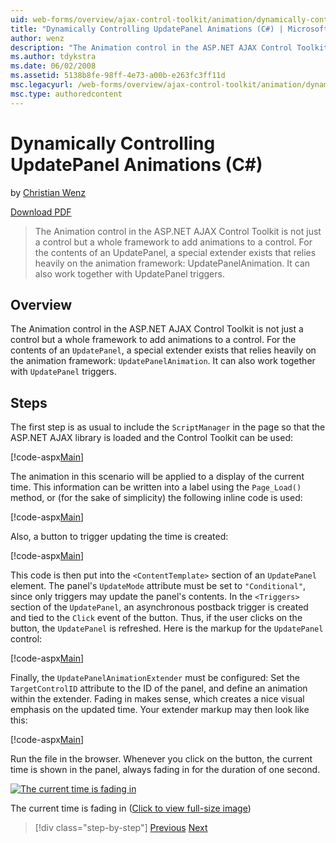 ```yaml
---
uid: web-forms/overview/ajax-control-toolkit/animation/dynamically-controlling-updatepanel-animations-cs
title: "Dynamically Controlling UpdatePanel Animations (C#) | Microsoft Docs"
author: wenz
description: "The Animation control in the ASP.NET AJAX Control Toolkit is not just a control but a whole framework to add animations to a control. For the contents of an... (C#)"
ms.author: tdykstra
ms.date: 06/02/2008
ms.assetid: 5138b8fe-98ff-4e73-a00b-e263fc3ff11d
msc.legacyurl: /web-forms/overview/ajax-control-toolkit/animation/dynamically-controlling-updatepanel-animations-cs
msc.type: authoredcontent
---
```

# Dynamically Controlling UpdatePanel Animations (C#)

by [Christian Wenz](https://github.com/wenz)

[Download PDF](https://download.microsoft.com/download/b/6/a/b6ae89ee-df69-4c87-9bfb-ad1eb2b23373/updatepanelanimation2CS.pdf)

> The Animation control in the ASP.NET AJAX Control Toolkit is not just a control but a whole framework to add animations to a control. For the contents of an UpdatePanel, a special extender exists that relies heavily on the animation framework: UpdatePanelAnimation. It can also work together with UpdatePanel triggers.

## Overview

The Animation control in the ASP.NET AJAX Control Toolkit is not just a control but a whole framework to add animations to a control. For the contents of an `UpdatePanel`, a special extender exists that relies heavily on the animation framework: `UpdatePanelAnimation`. It can also work together with `UpdatePanel` triggers.

## Steps

The first step is as usual to include the `ScriptManager` in the page so that the ASP.NET AJAX library is loaded and the Control Toolkit can be used:

[!code-aspx[Main](dynamically-controlling-updatepanel-animations-cs/samples/sample1.aspx)]

The animation in this scenario will be applied to a display of the current time. This information can be written into a label using the `Page_Load()` method, or (for the sake of simplicity) the following inline code is used:

[!code-aspx[Main](dynamically-controlling-updatepanel-animations-cs/samples/sample2.aspx)]

Also, a button to trigger updating the time is created:

[!code-aspx[Main](dynamically-controlling-updatepanel-animations-cs/samples/sample3.aspx)]

This code is then put into the `<ContentTemplate>` section of an `UpdatePanel` element. The panel's `UpdateMode` attribute must be set to `"Conditional"`, since only triggers may update the panel's contents. In the `<Triggers>` section of the `UpdatePanel`, an asynchronous postback trigger is created and tied to the `Click` event of the button. Thus, if the user clicks on the button, the `UpdatePanel` is refreshed. Here is the markup for the `UpdatePanel` control:

[!code-aspx[Main](dynamically-controlling-updatepanel-animations-cs/samples/sample4.aspx)]

Finally, the `UpdatePanelAnimationExtender` must be configured: Set the `TargetControlID` attribute to the ID of the panel, and define an animation within the extender. Fading in makes sense, which creates a nice visual emphasis on the updated time. Your extender markup may then look like this:

[!code-aspx[Main](dynamically-controlling-updatepanel-animations-cs/samples/sample5.aspx)]

Run the file in the browser. Whenever you click on the button, the current time is shown in the panel, always fading in for the duration of one second.

[![The current time is fading in](dynamically-controlling-updatepanel-animations-cs/_static/image2.png)](dynamically-controlling-updatepanel-animations-cs/_static/image1.png)

The current time is fading in ([Click to view full-size image](dynamically-controlling-updatepanel-animations-cs/_static/image3.png))

> [!div class="step-by-step"]
> [Previous](animating-an-updatepanel-control-cs.md)
> [Next](adding-animation-to-a-control-vb.md)

